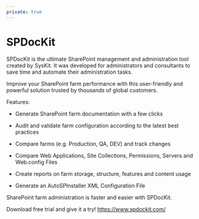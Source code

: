 ```yaml
---
private: true
---
```

# SPDocKit

SPDocKit is the ultimate SharePoint management and administration tool created by SysKit. It was developed for administrators and consultants to save time and automate their administration tasks.

Improve your SharePoint farm performance with this user-friendly and powerful solution trusted by thousands of global customers.

Features:

* Generate SharePoint farm documentation with a few clicks

* Audit and validate farm configuration according to the latest best practices
* Compare farms (e.g. Production, QA, DEV) and track changes
* Compare Web Applications, Site Collections, Permissions, Servers and Web.config Files
* Create reports on farm storage, structure, features and content usage

* Generate an AutoSPInstaller XML Configuration File


SharePoint farm administration is faster and easier with SPDocKit.  

Download free trial and give it a try! https://www.spdockit.com/